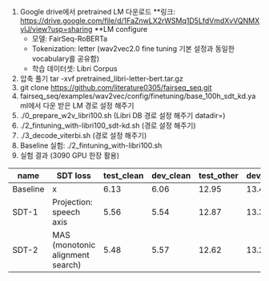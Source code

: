 1. Google drive에서 pretrained LM 다운로드
  **링크: https://drive.google.com/file/d/1FaZnwLX2rWSMq1D5LfdVmdXvVQNMXylJ/view?usp=sharing
  **LM configure
      - 모델: FairSeq-RoBERTa
      - Tokenization: letter (wav2vec2.0 fine tuning 기본 설정과 동일한 vocabulary를 공유함)
      - 학습 데이터셋: Libri Corpus
2. 압축 풀기 tar -xvf pretrained_libri-letter-bert.tar.gz
3. git clone https://github.com/literature0305/fairseq_seq.git
4. fairseq_seq/examples/wav2vec/config/finetuning/base_100h_sdt_kd.yaml에서 다운 받은 LM 경로 설정 해주기
5. ./0_prepare_w2v_libri100.sh (Libri DB 경로 설정 해주기 datadir=)
6. ./2_fintuning_with-libri100_sdt-kd.sh (경로 설정 해주기)
7. ./3_decode_viterbi.sh (경로 설정 해주기)
8. Baseline 실험: ./2_fintuning_with-libri100.sh
9. 실험 결과 (3090 GPU 한장 활용)

| name     	| SDT loss                         	| test_clean 	| dev_clean 	| test_other 	| dev_other 	|
|----------	|----------------------------------	|------------	|-----------	|------------	|-----------	|
| Baseline 	| x                                	| 6.13       	| 6.06      	| 12.95      	| 13.43     	|
| SDT-1    	| Projection: speech axis          	| 5.56       	| 5.54      	| 12.87      	| 13.39     	|
| SDT-2    	| MAS (monotonic alignment search) 	| 5.48       	| 5.57      	| 12.62      	| 13.29     	|
